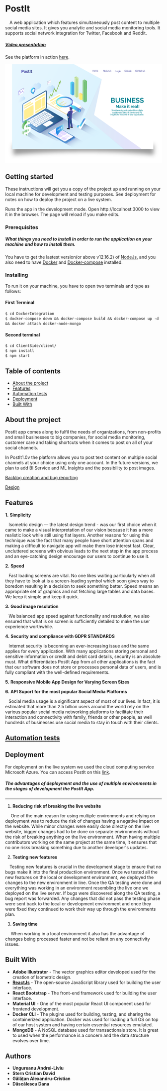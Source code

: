 # PostIt 

&emsp;A web application which features simultaneously post content to multiple social media sites. It gives you analytic and social media monitoring tools. It supports social network integration for Twitter, Facebook and Reddit.

##### [Video presentation](https://www.youtube.com/watch?v=FXMhdWJiLFk)


See the platform in action [here](https://www.youtube.com/watch?v=FXMhdWJiLFk).

![First page application](https://github.com/danadascalescu00/PostIt/blob/master/Design/Asset%201.png)

## Getting started
These instructions will get you a copy of the project up and running on your local machine for development and testing purposes. See deployment for notes on how to deploy the project on a live system.

Runs the app in the development mode.
Open http://localhost:3000 to view it in the browser.
The page will reload if you make edits.

### Prerequisites

##### What things you need to install in order to run the application on your machine and how to install them.

You have to get the lastest version(or above v12.16.2) of [NodeJs](https://www.npmjs.com/get-npm), and you also need to have [Docker](https://hub.docker.com/search?q=&type=edition&offering=community&sort=updated_at&order=desc) and [Docker-compose](https://docs.docker.com/compose/install/) installed.

### Installing

To run it on your machine, you have to open two terminals and type as follows:

#### First Terminal
```
$ cd DockerIntegration
$ docker-compose down && docker-compose build && docker-compose up -d && docker attach docker-node-mongo
```

#### Second terminal

```
$ cd ClientSide/client/
$ npm install
$ npm start
```

## Table of contents
* [About the project](#about-the-project)
* [Features](#features)
* [Automation tests](#automation-tests)
* [Deployment](#deployment)
* [Built With](#built-with)

## About the project

PostIt app comes along to fulfil the needs of organizations, from non-profits and small businesses to big companies, for social media monitoring, customer care and taking shortcuts when it comes to post on all of your social channels.

In PostIt1.0v the platform allows you to post text content on multiple social channels at your choice using only one account. In the 
future versions, we plan to add BI Service and ML Insights and the possibility to post images.

[Backlog creation and bug reporting](https://github.com/danadascalescu00/PostIt/tree/master/Backlog)

[Design](https://github.com/danadascalescu00/PostIt/tree/master/Design)

## Features


 **1.** **Simplicity**
 
 &ensp; Isometric design — the latest design trend - was our first choice when it came to make a visual interpretation of our vision because it has a more realistic look while still using flat layers. Another reasons for using this technique was the fact that many people have short attention spans and making a difficult to navigate app will make them lose interest fast. Clear, uncluttered screens with obvious leads to the next step in the app process and an eye-catching design encourage our users to continue to use it.
 
 
 **2.** **Speed** 
 
 &ensp; Fast loading screens are vital. No one likes waiting particularly when all they have to look at is a screen-loading symbol which soon gives way to boredom resulting in a decision to seek something better. Speed means an appropriate set of graphics and not fetching large tables and data bases. We keep it simple and keep it quick.
 
 
 **3.** **Good image resolution**
 
 &ensp; We balanced app speed against functionality and resolution, we also ensured that what is on screen is sufficiently detailed to make the user experience worthwhile.


 **4.** **Security and compliance with GDPR STANDARDS**
 
 &ensp; Internet security is becoming an ever-increasing issue and the same applies for every application. With many applications 
 storing personal and sensitive information or credit and debit card details, security is an absolute must. What differentiates PostIt 
 App from all other applications is the fact that our software does not store or processes personal data of users, and is fully 
 compliant with the well-defined requirements.
 
 
 **5.** **Responsive Mobile App Design for Varying Screen Sizes**
 
 
 
 **6.** **API Suport for the most popular Social Media Platforms**
 
 &ensp; Social media usage is a significant aspect of most of our lives. In fact, it is estimated that more than 2.5 billion users 
 around the world rely on the various popular social media networking platforms to facilitate their interaction and connectivity with 
 family, friends or other people, as well hundreds of businesses use social media to stay in touch with their clients.


## [Automation tests](https://github.com/danadascalescu00/PostIt/blob/master/DockerIntegration/testing.js)


## Deployment

For deployment on the live system we used the cloud computing service Microsoft Azure. You can access PostIt on this [link](https://postit.software/).

##### The advantages of deployment and the use of multiple environments in the stages of development the PostIt App.
___

1. **Reducing risk of breaking the live website**

&emsp; One of the main reason for using multiple environments and relying on deployment was to reduce the risk of changes having a negative impact on the website.
While minor changes were easily done directly on the live website, bigger changes had to be done on separate environments without the risk of breaking anything on the live environment. When having multiple contributors working on the same project at the same time, it ensures that no one risks breaking something due to another developer's updates.

2. **Testing new features**

&emsp;Testing new features is crucial in the development stage to ensure that no bugs make it into the final productiion environment. 
Once we tested all the new features on the local or development environment, we deployed the changes to the new environment in line. 
Once the  QA testing were done and everything was working in an environment resembling the live one we deployed on the live server. If 
bugs were discovered along the QA testing, a bug report was forwarded. Any changes that did not pass the testing phase were sent back to 
the local or development environment and once they were fixed they continued to work their way up through the environments plan.

3. **Saving time**

&emsp; When working in a local environment it also has the advantage of changes being processed faster and not be reliant on any connectivity issues.


## Built With
* **Adobe Illustrator** - The vector graphics editor developed used for the creation of Isometric design.
* **[ReactJs](https://github.com/facebook/react)** - The open-source JavaScript library used for building the user interface.
* **React Bootstrap** - The front-end framework used for building the user interface.
* **Material UI** -  One of the most popular React UI component used for frontend development.
* **Docker CLI** - The plugins used for building, testing, and sharing the containerized application. Docker was used for loading a full OS on top of our host system and having certain essential resources emulated.
* **MongoDB** - A NoSQL database used for transactionals store. It is great to used when the performance is a concern and the data structure evolves over time.

## Authors

* **Ungureanu Andrei-Liviu**
* **Stern Cristian David**
* **Gălățan Alexandru-Cristian**
* **Dăscălescu Dana**
